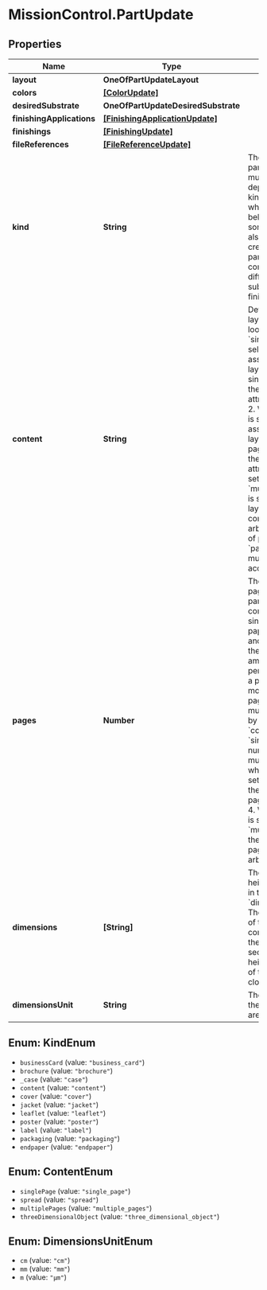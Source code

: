 # MissionControl.PartUpdate

## Properties
Name | Type | Description | Notes
------------ | ------------- | ------------- | -------------
**layout** | **OneOfPartUpdateLayout** |  | [optional] 
**colors** | [**[ColorUpdate]**](ColorUpdate.md) |  | [optional] 
**desiredSubstrate** | **OneOfPartUpdateDesiredSubstrate** |  | [optional] 
**finishingApplications** | [**[FinishingApplicationUpdate]**](FinishingApplicationUpdate.md) |  | [optional] 
**finishings** | [**[FinishingUpdate]**](FinishingUpdate.md) |  | [optional] 
**fileReferences** | [**[FileReferenceUpdate]**](FileReferenceUpdate.md) |  | [optional] 
**kind** | **String** | The kind of the part. Which parts must be created depends on the kind of the job to which this part belongs. For some kinds it is also possible to create several parts (i.e. content) with different colours, substrates and finishings. | [optional] 
**content** | **String** | Defines what the layout of this part looks like. When &#x60;single_page&#x60; is selected, it is assumed that the layout contains a single page and the &#x60;pages&#x60; attribute must be 2. When &#x60;spread&#x60; is selected, it is assumed that the layout contains a page spread, thus the &#x60;pages&#x60; attribute must be set to 4. When &#x60;multiple_pages&#x60; is selected, the layout may contain an arbitrary number of pages and the &#x60;pages&#x60; attribute must be set accordingly. | [optional] 
**pages** | **Number** | The number of pages that this part&#x27;s layout contains. Since a single page of paper has a front and a back side, the minimal amount of pages per part is two. If a part contains more than 2 pages the amount must be divisible by two. When &#x60;content&#x60; is set to &#x60;single_page&#x60; the number of pages must equal 2, when &#x60;content&#x60; is set to &#x60;spread&#x60; the number of pages must equal 4. When &#x27;content&#x27; is set to &#x60;multiple_pages&#x60; the number of pages can be set arbitrarily. | [optional] 
**dimensions** | **[String]** | The width and height of the part in the unit set in &#x60;dimensions_unit&#x60;. The first element of this array corresponds to the width, the second one to the height (or length) of the part in closed state. | [optional] 
**dimensionsUnit** | **String** | The unit in which the dimensions are given | [optional] 

<a name="KindEnum"></a>
## Enum: KindEnum

* `businessCard` (value: `"business_card"`)
* `brochure` (value: `"brochure"`)
* `_case` (value: `"case"`)
* `content` (value: `"content"`)
* `cover` (value: `"cover"`)
* `jacket` (value: `"jacket"`)
* `leaflet` (value: `"leaflet"`)
* `poster` (value: `"poster"`)
* `label` (value: `"label"`)
* `packaging` (value: `"packaging"`)
* `endpaper` (value: `"endpaper"`)


<a name="ContentEnum"></a>
## Enum: ContentEnum

* `singlePage` (value: `"single_page"`)
* `spread` (value: `"spread"`)
* `multiplePages` (value: `"multiple_pages"`)
* `threeDimensionalObject` (value: `"three_dimensional_object"`)


<a name="DimensionsUnitEnum"></a>
## Enum: DimensionsUnitEnum

* `cm` (value: `"cm"`)
* `mm` (value: `"mm"`)
* `m` (value: `"μm"`)

